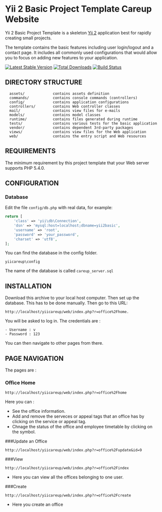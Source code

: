 Yii 2 Basic Project Template Careup Website
===========================================

Yii 2 Basic Project Template is a skeleton [Yii 2](http://www.yiiframework.com/) application best for
rapidly creating small projects.

The template contains the basic features including user login/logout and a contact page.
It includes all commonly used configurations that would allow you to focus on adding new
features to your application.

[![Latest Stable Version](https://poser.pugx.org/yiisoft/yii2-app-basic/v/stable.png)](https://packagist.org/packages/yiisoft/yii2-app-basic)
[![Total Downloads](https://poser.pugx.org/yiisoft/yii2-app-basic/downloads.png)](https://packagist.org/packages/yiisoft/yii2-app-basic)
[![Build Status](https://travis-ci.org/yiisoft/yii2-app-basic.svg?branch=master)](https://travis-ci.org/yiisoft/yii2-app-basic)

DIRECTORY STRUCTURE
-------------------

      assets/             contains assets definition
      commands/           contains console commands (controllers)
      config/             contains application configurations
      controllers/        contains Web controller classes
      mail/               contains view files for e-mails
      models/             contains model classes
      runtime/            contains files generated during runtime
      tests/              contains various tests for the basic application
      vendor/             contains dependent 3rd-party packages
      views/              contains view files for the Web application
      web/                contains the entry script and Web resources



REQUIREMENTS
------------

The minimum requirement by this project template that your Web server supports PHP 5.4.0.


CONFIGURATION
-------------

### Database

Edit the file `config/db.php` with real data, for example:

```php
return [
    'class' => 'yii\db\Connection',
    'dsn' => 'mysql:host=localhost;dbname=yii2basic',
    'username' => 'root',
    'password' => 'your_password',
    'charset' => 'utf8',
];
```

You can find the database in the config folder. 

~~~
yiicareup\config
~~~

The name of the database is called  `careup_server.sql`




INSTALLATION
------------

Download this archive to your local host computer. Then set up the database. This has to be done manually. 
Then go to this URL:

~~~
http://localhost/yiicareup/web/index.php?r=office%2Fhome. 
~~~

You will be asked to log in. The credentials are :
~~~
- Username : v
- Password : 123
~~~

You can then navigate to other pages from there.



PAGE NAVIGATION
---------------

The pages are :

### Office Home
```
http://localhost/yiicareup/web/index.php?r=office%2Fhome
``` 

Here you can :

- See the office information.
- Add and remove the serveces or appeal tags that an office has by clicking on the service or appeal tag.
- Chnage the status of the office and employee timetable by clicking on the symbol.

###Update an Office 
```
http://localhost/yiicareup/web/index.php?r=office%2Fupdate&id=9
``` 

###View
```
http://localhost/yiicareup/web/index.php?r=office%2Findex
``` 

- Here you can view all the offices belonging to one user.

###Create
```
http://localhost/yiicareup/web/index.php?r=office%2Fcreate
``` 

- Here you create an office




